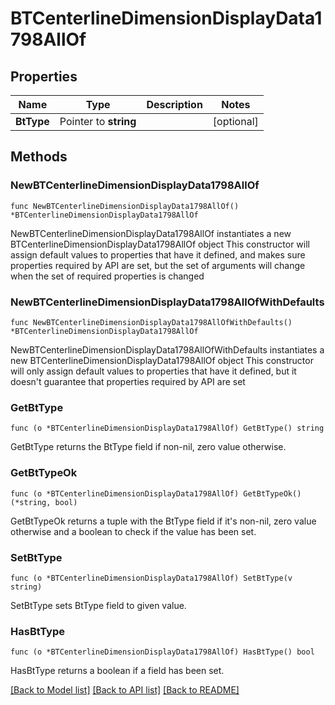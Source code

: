 # BTCenterlineDimensionDisplayData1798AllOf

## Properties

Name | Type | Description | Notes
------------ | ------------- | ------------- | -------------
**BtType** | Pointer to **string** |  | [optional] 

## Methods

### NewBTCenterlineDimensionDisplayData1798AllOf

`func NewBTCenterlineDimensionDisplayData1798AllOf() *BTCenterlineDimensionDisplayData1798AllOf`

NewBTCenterlineDimensionDisplayData1798AllOf instantiates a new BTCenterlineDimensionDisplayData1798AllOf object
This constructor will assign default values to properties that have it defined,
and makes sure properties required by API are set, but the set of arguments
will change when the set of required properties is changed

### NewBTCenterlineDimensionDisplayData1798AllOfWithDefaults

`func NewBTCenterlineDimensionDisplayData1798AllOfWithDefaults() *BTCenterlineDimensionDisplayData1798AllOf`

NewBTCenterlineDimensionDisplayData1798AllOfWithDefaults instantiates a new BTCenterlineDimensionDisplayData1798AllOf object
This constructor will only assign default values to properties that have it defined,
but it doesn't guarantee that properties required by API are set

### GetBtType

`func (o *BTCenterlineDimensionDisplayData1798AllOf) GetBtType() string`

GetBtType returns the BtType field if non-nil, zero value otherwise.

### GetBtTypeOk

`func (o *BTCenterlineDimensionDisplayData1798AllOf) GetBtTypeOk() (*string, bool)`

GetBtTypeOk returns a tuple with the BtType field if it's non-nil, zero value otherwise
and a boolean to check if the value has been set.

### SetBtType

`func (o *BTCenterlineDimensionDisplayData1798AllOf) SetBtType(v string)`

SetBtType sets BtType field to given value.

### HasBtType

`func (o *BTCenterlineDimensionDisplayData1798AllOf) HasBtType() bool`

HasBtType returns a boolean if a field has been set.


[[Back to Model list]](../README.md#documentation-for-models) [[Back to API list]](../README.md#documentation-for-api-endpoints) [[Back to README]](../README.md)


